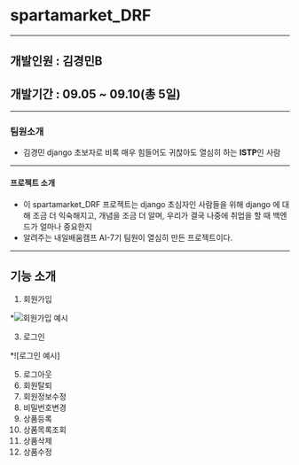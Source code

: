 # spartamarket_DRF
---
## 개발인원 : 김경민B
## 개발기간 : 09.05 ~ 09.10(총 5일)
---
### 팀원소개
- 김경민
    django 초보자로 비록 매우 힘들어도 귀찮아도 열심히 하는 **ISTP**인 사람
---
#### 프로젝트 소개
- 이 spartamarket_DRF 프로젝트는 django 초심자인 사람들을 위해 django 에 대해 조금 더 익숙해지고, 개념을 조금 더 알며, 우리가 결국 나중에 취업을 할 때 백엔드가 얼마나 중요한지
- 알려주는 내일배움캠프 AI-7기 팀원이 열심히 만든 프로젝트이다.
---
## 기능 소개
1. 회원가입

*![회원가입 예시]([https://github.com/KimGyeongMinB/spartamarket_DRF/blob/main/image.png](https://github.com/KimGyeongMinB/spartamarket_DRF/blob/main/drf%20%ED%9A%8C%EC%9B%90%EA%B0%80%EC%9E%85%20%EC%98%88%EC%8B%9C.png))

3. 로그인

*![로그인 예시]
   
5. 로그아웃
6. 회원탈퇴
7. 회원정보수정
8. 비밀번호변경
9. 상품등록
10. 상품목록조회
11. 상품삭제
12. 상품수정
